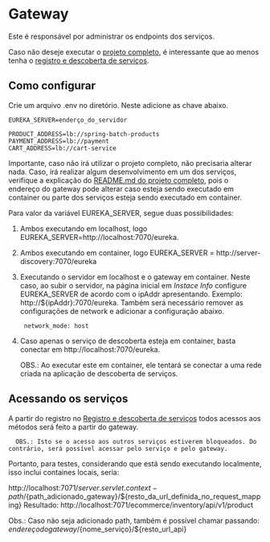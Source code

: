 # Gateway

Este é responsável por administrar os endpoints dos serviços.

Caso não deseje executar o [projeto completo](https://github.com/DFaccio/ecommerce-system), é interessante que ao menos tenha o [registro e descoberta de serviços](https://github.com/DFaccio/ecommerce-registry/tree/main).

## Como configurar

Crie um arquivo .env no diretório. Neste adicione as chave abaixo.

    EUREKA_SERVER=enderço_do_servidor

    PRODUCT_ADDRESS=lb://spring-batch-products
    PAYMENT_ADDRESS=lb://payment
    CART_ADDRESS=lb://cart-service

Importante, caso não irá utilizar o projeto completo, não precisaria alterar nada. Caso, irá realizar algum desenvolvimento
em um dos serviços, verifique a explicação do [README.md do projeto completo](https://github.com/DFaccio/ecommerce-system), 
pois o endereço do gateway pode alterar caso esteja sendo executado em container ou parte dos serviços esteja sendo 
executado em container.

Para valor da variável EUREKA_SERVER, segue duas possibilidades:
1. Ambos executando em localhost, logo EUREKA_SERVER=http://localhost:7070/eureka.
2. Ambos executando em container, logo EUREKA_SERVER = http://server-discovery:7070/eureka
3. Executando o servidor em localhost e o gateway em container. Neste caso, ao subir o servidor, na página inicial em
   _Instace Info_ configure EUREKA_SERVER de acordo com o ipAddr apresentando. Exemplo: http://${ipAddr}:7070/eureka.
   Também será necessário remover as configurações de network e adicionar a configuração abaixo.

        network_mode: host
4. Caso apenas o serviço de descoberta esteja em container, basta conectar em http://localhost:7070/eureka.


      OBS.: Ao executar este em container, ele tentará se conectar a uma rede criada na aplicação de descoberta de serviços.

## Acessando os serviços

A partir do registro no [Registro e descoberta de serviços](https://github.com/DFaccio/ecommerce-registry/tree/main) 
todos acessos aos métodos será feito a partir do gateway.

      OBS.: Isto se o acesso aos outros serviços estiverem bloqueados. Do contrário, será possível acessar pelo serviço e pelo gateway.

Portanto, para testes, considerando que está sendo executando localmente, isso inclui containes locais, seria:

http://localhost:7071/${server.servlet.context-path}/${path_adicionado_gateway}/${resto_da_url_definida_no_request_mapping}
Resultado: http://localhost:7071/ecommerce/inventory/api/v1/product

Obs.: Caso não seja adicionado path, também é possível chamar passando: ${endereço do gateway}/${nome_serviço}/${resto_url_api} 
